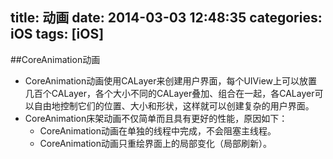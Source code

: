 title: 动画
date: 2014-03-03 12:48:35
categories: iOS
tags: [iOS]
---
##CoreAnimation动画
- CoreAnimation动画使用CALayer来创建用户界面，每个UIView上可以放置几百个CALayer，各个大小不同的CALayer叠加、组合在一起，各CALayer可以自由地控制它们的位置、大小和形状，这样就可以创建复杂的用户界面。
- CoreAnimation床架动画不仅简单而且具有更好的性能，原因如下：
	+ CoreAnimation动画在单独的线程中完成，不会阻塞主线程。
	+ CoreAnimation动画只重绘界面上的局部变化（局部刷新）。